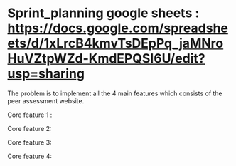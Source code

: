# Sprint_planning google sheets : https://docs.google.com/spreadsheets/d/1xLrcB4kmvTsDEpPq_jaMNroHuVZtpWZd-KmdEPQSI6U/edit?usp=sharing

The problem is to implement all the 4 main features which consists of the peer assessment website.

Core feature 1 : 


Core feature 2:


Core feature 3:


Core feature 4:

